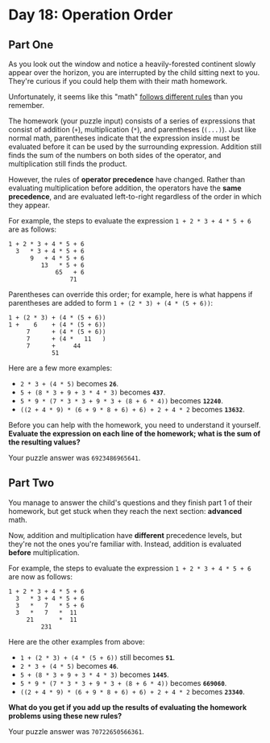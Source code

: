 # Day 18: Operation Order

## Part One

As you look out the window and notice a heavily-forested continent
slowly appear over the horizon, you are interrupted by the child sitting
next to you. They're curious if you could help them with their math
homework.

Unfortunately, it seems like this "math" [follows different
rules](https://www.youtube.com/watch?v=3QtRK7Y2pPU&t=15) than you
remember.

The homework (your puzzle input) consists of a series of expressions
that consist of addition (`+`), multiplication (`*`), and parentheses
(`(...)`). Just like normal math, parentheses indicate that the
expression inside must be evaluated before it can be used by the
surrounding expression. Addition still finds the sum of the numbers on
both sides of the operator, and multiplication still finds the product.

However, the rules of **operator precedence** have changed. Rather than
evaluating multiplication before addition, the operators have the **same
precedence**, and are evaluated left-to-right regardless of the order in
which they appear.

For example, the steps to evaluate the expression
`1 + 2 * 3 + 4 * 5 + 6` are as follows:

    1 + 2 * 3 + 4 * 5 + 6
      3   * 3 + 4 * 5 + 6
          9   + 4 * 5 + 6
             13   * 5 + 6
                 65   + 6
                     71

Parentheses can override this order; for example, here is what happens
if parentheses are added to form `1 + (2 * 3) + (4 * (5 + 6))`:

    1 + (2 * 3) + (4 * (5 + 6))
    1 +    6    + (4 * (5 + 6))
         7      + (4 * (5 + 6))
         7      + (4 *   11   )
         7      +     44
                51

Here are a few more examples:

-   `2 * 3 + (4 * 5)` becomes **`26`**.
-   `5 + (8 * 3 + 9 + 3 * 4 * 3)` becomes **`437`**.
-   `5 * 9 * (7 * 3 * 3 + 9 * 3 + (8 + 6 * 4))` becomes **`12240`**.
-   `((2 + 4 * 9) * (6 + 9 * 8 + 6) + 6) + 2 + 4 * 2` becomes **`13632`**.

Before you can help with the homework, you need to understand it
yourself. **Evaluate the expression on each line of the homework; what is
the sum of the resulting values?**

Your puzzle answer was `6923486965641`.

## Part Two

You manage to answer the child's questions and they finish part 1 of
their homework, but get stuck when they reach the next section:
**advanced** math.

Now, addition and multiplication have **different** precedence levels, but
they're not the ones you're familiar with. Instead, addition is
evaluated **before** multiplication.

For example, the steps to evaluate the expression
`1 + 2 * 3 + 4 * 5 + 6` are now as follows:

    1 + 2 * 3 + 4 * 5 + 6
      3   * 3 + 4 * 5 + 6
      3   *   7   * 5 + 6
      3   *   7   *  11
         21       *  11
             231

Here are the other examples from above:

-   `1 + (2 * 3) + (4 * (5 + 6))` still becomes **`51`**.
-   `2 * 3 + (4 * 5)` becomes **`46`**.
-   `5 + (8 * 3 + 9 + 3 * 4 * 3)` becomes **`1445`**.
-   `5 * 9 * (7 * 3 * 3 + 9 * 3 + (8 + 6 * 4))` becomes **`669060`**.
-   `((2 + 4 * 9) * (6 + 9 * 8 + 6) + 6) + 2 + 4 * 2` becomes **`23340`**.

**What do you get if you add up the results of evaluating the homework
problems using these new rules?**

Your puzzle answer was `70722650566361`.
